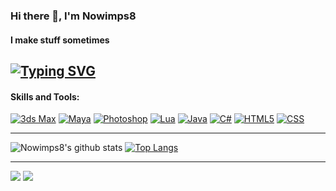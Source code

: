 ### Hi there 👋, I'm Nowimps8
#### I make stuff sometimes
[![Typing SVG](https://readme-typing-svg.herokuapp.com?duration=7000&lines=FiveM+Developer,+&+3D+Modeler)](https://github.com/Nowimps8)
---

#### Skills and Tools:
[![3ds Max](https://img.shields.io/badge/-3ds_Max-black?style=flat-square&logo=autodesk)](https://www.autodesk.com/products/3ds-max/overview)
[![Maya](https://img.shields.io/badge/-Maya-black?style=flat-square&logo=autodesk)](https://www.autodesk.com/products/maya/overview)
[![Photoshop](https://img.shields.io/badge/-Photoshop-black?style=flat-square&logo=adobe-photoshop)](https://www.adobe.com/products/photoshop.html)
[![Lua](https://img.shields.io/badge/-Lua-black?style=flat-square&logo=lua)](https://www.lua.org/)
[![Java](https://img.shields.io/badge/-Java-black?style=flat-square&logo=java)](https://www.java.com/)
[![C#](https://img.shields.io/badge/-C%23-black?style=flat-square&logo=c-sharp)](https://docs.microsoft.com/en-us/dotnet/csharp/)
[![HTML5](https://img.shields.io/badge/-HTML5-black?style=flat-square&logo=html5)](https://developer.mozilla.org/en-US/docs/Web/Guide/HTML/HTML5)
[![CSS](https://img.shields.io/badge/-CSS3-black?style=flat-square&logo=css3)](https://developer.mozilla.org/en-US/docs/Web/CSS)

---

![Nowimps8's github stats](https://github-readme-stats.vercel.app/api?username=nowimps8&show_icons=true&theme=bear)
[![Top Langs](https://github-readme-stats.vercel.app/api/top-langs/?username=nowimps8)](https://github.com/nowimps8/github-readme-stats)

---

[![](https://img.shields.io/github/followers/Nowimps8?style=for-the-badge)](https://github.com/Nowimps8)
[![](https://komarev.com/ghpvc/?username=Nowimps8&color=blue&style=for-the-badge)](https://github.com/Nowimps8)
